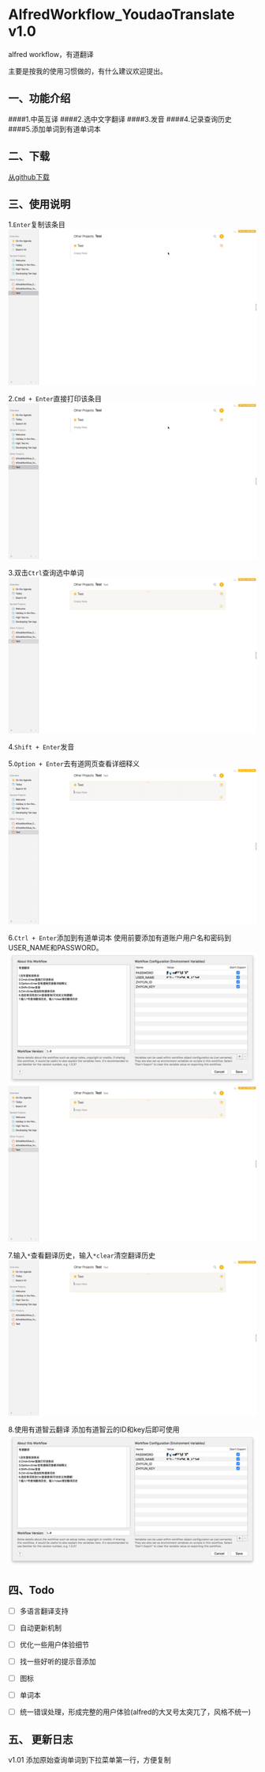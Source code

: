 # AlfredWorkflow_YoudaoTranslate v1.0
alfred workflow，有道翻译

主要是按我的使用习惯做的，有什么建议欢迎提出。

## 一、功能介绍
####1.中英互译
####2.选中文字翻译
####3.发音
####4.记录查询历史
####5.添加单词到有道单词本

## 二、下载
[从github下载](https://github.com/Rouwanzi/AlfredWorkflow_YoudaoTranslate/blob/master/YoudaoDict.alfredworkflow)

## 三、使用说明
1.`Enter`复制该条目
![](screencapture/fuzhi.gif)

2.`Cmd + Enter`直接打印该条目
![](screencapture/zhijiedayin.gif)

3.双击`Ctrl`查询选中单词
![](screencapture/xuandingchaxun.gif)

4.`Shift + Enter`发音

5.`Option + Enter`去有道网页查看详细释义
![](screencapture/dakaiwangye.gif)

6.`Ctrl + Enter`添加到有道单词本
使用前要添加有道账户用户名和密码到USER_NAME和PASSWORD。
![](screencapture/bianliang.jpg)
![](screencapture/tianjiadanciben.gif)

7.输入`*`查看翻译历史，输入`*clear`清空翻译历史
![](screencapture/lishijilu.gif)

8.使用有道智云翻译
添加有道智云的ID和key后即可使用
![](screencapture/bianliang.jpg)

## 四、Todo
- [ ] 多语言翻译支持
- [ ] 自动更新机制
- [ ] 优化一些用户体验细节
- [ ] 找一些好听的提示音添加
- [ ] 图标
- [ ] 单词本
- [ ] 统一错误处理，形成完整的用户体验(alfred的大叉号太突兀了，风格不统一)


## 五、 更新日志
v1.01  添加原始查询单词到下拉菜单第一行，方便复制